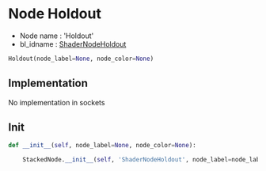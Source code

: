 # Node Holdout

- Node name : 'Holdout'
- bl_idname : [ShaderNodeHoldout](https://docs.blender.org/api/current/bpy.types.ShaderNodeHoldout.html)


``` python
Holdout(node_label=None, node_color=None)
```
## Implementation

No implementation in sockets

## Init

``` python
def __init__(self, node_label=None, node_color=None):

    StackedNode.__init__(self, 'ShaderNodeHoldout', node_label=node_label, node_color=node_color)
```
